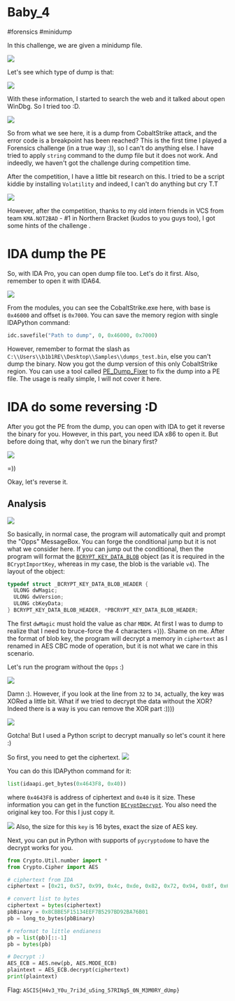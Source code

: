 # Baby_4

#forensics #minidump 

In this challenge, we are given a minidump file. 

![](images/Pasted%20image%2020231009074306.png)

Let's see which type of dump is that:

![](images/Pasted%20image%2020231009074350.png)

With these information, I started to search the web and it talked about open WinDbg. So I tried too :D.

![](images/Pasted%20image%2020231009074641.png)

So from what we see here, it is a dump from CobaltStrike attack, and the error code is a breakpoint has been reached? This is the first time I played a Forensics challenge (in a true way :)), so I can't do anything else. I have tried to apply `string` command to the dump file but it does not work. And indeedly, we haven't got the challenge during competition time. 

After the competition, I have a little bit research on this. I tried to be a script kiddie by installing `Volatility` and indeed, I can't do anything but cry T.T 

![](images/Pasted%20image%2020231009080039.png)

However, after the competition, thanks to my old intern friends in VCS from team `KMA.NOT2BAD` - #1 in Northern Bracket (kudos to you guys too), I got some hints of the challenge .

# IDA dump the PE 
So, with IDA Pro, you can open dump file too. Let's do it first. Also, remember to open it with IDA64. 

![](images/Pasted%20image%2020231009075217.png)

From the modules, you can see the CobaltStrike.exe here, with base is `0x46000` and offset is `0x7000`. You can save the memory region with single IDAPython command:

```Python
idc.savefile("Path to dump", 0, 0x46000, 0x7000)
```
However, remember to format the slash as `C:\\Users\\b1b1RE\\Desktop\\Samples\\dumps_test.bin`, else you can't dump the binary. Now you got the dump version of this only CobaltStrike region. 
You can use a tool called [PE_Dump_Fixer](https://github.com/skadro-official/PE-Dump-Fixer) to fix the dump into a PE file. The usage is really simple, I will not cover it here. 
# IDA do some reversing :D 
After you got the PE from the dump, you can open with IDA to get it reverse the binary for you. However, in this part, you need IDA x86 to open it. But before doing that, why don't we run the binary first? 

![](images/Pasted%20image%2020231009080538.png)

=))

Okay, let's reverse it. 

## Analysis
![](images/Pasted%20image%2020231009081229.png)

So basically, in normal case, the program will automatically quit and prompt the "Opps" MessageBox. You can forge the conditional jump but it is not what we consider here. If you can jump out the conditional, then the program will format the [`BCRYPT_KEY_DATA_BLOB`](https://learn.microsoft.com/en-us/windows/win32/api/bcrypt/ns-bcrypt-bcrypt_key_data_blob_header) object (as it is required in the `BCryptImportKey`, whereas in my case, the blob is the variable `v4`). The layout of the object:

```Cpp
typedef struct _BCRYPT_KEY_DATA_BLOB_HEADER {
  ULONG dwMagic;
  ULONG dwVersion;
  ULONG cbKeyData;
} BCRYPT_KEY_DATA_BLOB_HEADER, *PBCRYPT_KEY_DATA_BLOB_HEADER;
```

The first `dwMagic` must hold the value as char `MBDK`. At first I was to dump to realize that I need to bruce-force the 4 characters =))). Shame on me. After the format of blob key, the program will decrypt a memory in `ciphertext` as I renamed in AES CBC mode of operation, but it is not what we care in this scenario. 

Let's run the program without the `Opps` :)

![](images/Pasted%20image%2020231009081427.png)

Damn :). However, if you look at the line from `32` to `34`, actually, the key was XORed a little bit. What if we tried to decrypt the data without the XOR? Indeed there is a way is you can remove the XOR part :))))

![](images/Pasted%20image%2020231009082452.png)

Gotcha! But I used a Python script to decrypt manually so let's count it here :)

So first, you need to get the ciphertext. 
![](images/Pasted%20image%2020231009081918.png)

You can do this IDAPython command for it:

```Python
list(idaapi.get_bytes(0x4643F8, 0x40))
```
where `0x4643F8` is address of ciphertext and `0x40` is it size. These information you can get in the function [`BCryptDecrypt`](https://learn.microsoft.com/en-us/windows/win32/api/bcrypt/nf-bcrypt-bcryptdecrypt). You also need the original key too. For this I just copy it. 

![](images/Pasted%20image%2020231009081856.png)
Also, the size for this `key` is 16 bytes, exact the size of AES key. 

Next, you can put in Python with supports of `pycryptodome` to have the decrypt works for you. 

```Python
from Crypto.Util.number import *
from Crypto.Cipher import AES

# ciphertext from IDA
ciphertext = [0x21, 0x57, 0x99, 0x4c, 0xde, 0x82, 0x72, 0x94, 0x8f, 0x6b, 0xd, 0xaf, 0xa6, 0x83, 0xcb, 0xa3, 0xb6, 0xbb, 0x5e, 0x9e, 0xca, 0xf9, 0x42, 0xe7, 0x47, 0x9c, 0xb7, 0x6, 0xb0, 0x1a, 0xd2, 0xc3, 0x7b, 0xb7, 0xcb, 0xcf, 0x96, 0xc3, 0x97, 0xb9, 0x65, 0xd5, 0x35, 0xfc, 0x2c, 0x2, 0xcc, 0x70, 0x4e, 0x7a, 0xc2, 0x37, 0x1, 0x45, 0xa1, 0xa2, 0x2f, 0x4c, 0xfc, 0xaa, 0x3e, 0x3e, 0x9f, 0x99]

# convert list to bytes
ciphertext = bytes(ciphertext)
pbBinary = 0x8CBBE5F15134EEF7B5297BD92BA76B01
pb = long_to_bytes(pbBinary)

# reformat to little endianess
pb = list(pb)[::-1]
pb = bytes(pb)

# Decrypt :)
AES_ECB = AES.new(pb, AES.MODE_ECB)
plaintext = AES_ECB.decrypt(ciphertext)
print(plaintext)
```

Flag: `ASCIS{H4v3_Y0u_7ri3d_u5ing_57RINg5_0N_M3M0RY_dUmp}`

